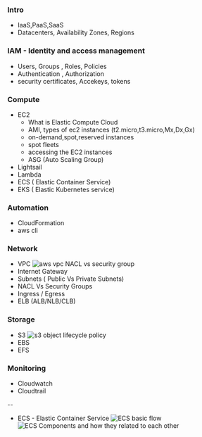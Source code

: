 ### Intro 
* IaaS,PaaS,SaaS
* Datacenters, Availability Zones, Regions 

### IAM - Identity and access management 

* Users, Groups , Roles, Policies
* Authentication , Authorization
* security certificates, Accekeys, tokens

### Compute 
* EC2 
    + What is Elastic Compute Cloud 
    + AMI, types of ec2 instances (t2.micro,t3.micro,Mx,Dx,Gx)
    + on-demand,spot,reserved instances 
    + spot fleets
    + accessing the EC2 instances
    + ASG (Auto Scaling Group)
* Lightsail
* Lambda
* ECS ( Elastic Container Service)
* EKS ( Elastic Kubernetes service)

### Automation
* CloudFormation
* aws cli

### Network 
* VPC 
![aws vpc NACL vs security group](https://i.gyazo.com/f2fb3101e02cb7ac589a100a99f1abe7.png)
* Internet Gateway
* Subnets ( Public Vs Private Subnets)
* NACL Vs Security Groups
* Ingress / Egress
* ELB (ALB/NLB/CLB)


### Storage
* S3
![s3 object lifecycle policy](https://i.gyazo.com/f15bd20b360cdcb9b636bac07df6677e.png)
* EBS
* EFS


### Monitoring
* Cloudwatch
* Cloudtrail 

-- 
- ECS - Elastic Container Service 
![ECS basic flow](https://gyazo.com/784c127024c910d03b05f46ac1bbdc2b)
![ECS Components and how they related to each other ](https://gyazo.com/19452cd437bfbd6ca21ad982ff4ad7bf)
